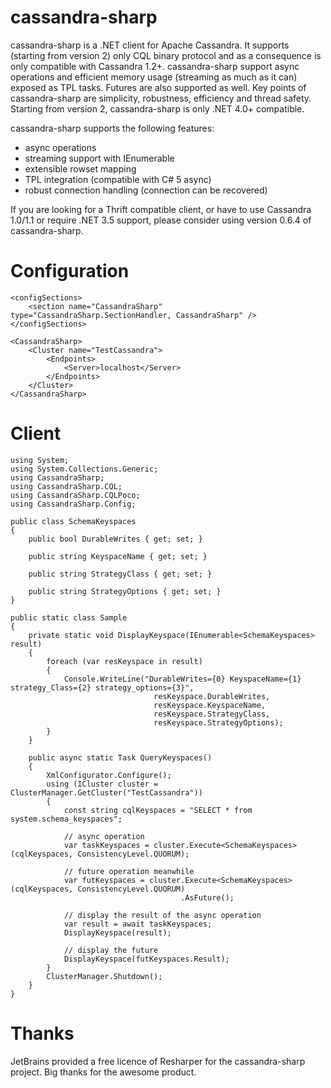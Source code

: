 cassandra-sharp
===============
cassandra-sharp is a .NET client for Apache Cassandra. It supports (starting from version 2) only CQL binary protocol and as a consequence is only compatible with Cassandra 1.2+.
cassandra-sharp support async operations and efficient memory usage (streaming as much as it can) exposed as TPL tasks. Futures are also supported as well. Key points of cassandra-sharp are simplicity, robustness, efficiency and thread safety. Starting from version 2, cassandra-sharp is only .NET 4.0+ compatible.

cassandra-sharp supports the following features:
* async operations
* streaming support with IEnumerable
* extensible rowset mapping
* TPL integration (compatible with C# 5 async)
* robust connection handling (connection can be recovered)

If you are looking for a Thrift compatible client, or have to use Cassandra 1.0/1.1 or require .NET 3.5 support, please consider using version 0.6.4 of cassandra-sharp.



Configuration
=============
	<configSections>
		<section name="CassandraSharp" type="CassandraSharp.SectionHandler, CassandraSharp" />
	</configSections>

	<CassandraSharp>
		<Cluster name="TestCassandra">
			<Endpoints>
				<Server>localhost</Server>
			</Endpoints>
		</Cluster>
	</CassandraSharp>

Client
======
	using System;
	using System.Collections.Generic;
	using CassandraSharp;
	using CassandraSharp.CQL;
	using CassandraSharp.CQLPoco;
	using CassandraSharp.Config;

	public class SchemaKeyspaces
	{
		public bool DurableWrites { get; set; }

		public string KeyspaceName { get; set; }

		public string StrategyClass { get; set; }

		public string StrategyOptions { get; set; }
	}

	public static class Sample
	{
		private static void DisplayKeyspace(IEnumerable<SchemaKeyspaces> result)
		{
			foreach (var resKeyspace in result)
			{
				Console.WriteLine("DurableWrites={0} KeyspaceName={1} strategy_Class={2} strategy_options={3}",
									resKeyspace.DurableWrites,
									resKeyspace.KeyspaceName,
									resKeyspace.StrategyClass,
									resKeyspace.StrategyOptions);
			}
		}

		public async static Task QueryKeyspaces()
		{
			XmlConfigurator.Configure();
			using (ICluster cluster = ClusterManager.GetCluster("TestCassandra"))
			{
				const string cqlKeyspaces = "SELECT * from system.schema_keyspaces";

				// async operation
				var taskKeyspaces = cluster.Execute<SchemaKeyspaces>(cqlKeyspaces, ConsistencyLevel.QUORUM);

				// future operation meanwhile
				var futKeyspaces = cluster.Execute<SchemaKeyspaces>(cqlKeyspaces, ConsistencyLevel.QUORUM)
										  .AsFuture();

				// display the result of the async operation
				var result = await taskKeyspaces;
				DisplayKeyspace(result);

				// display the future
				DisplayKeyspace(futKeyspaces.Result);
			}
			ClusterManager.Shutdown();
		}
	}

Thanks
======
JetBrains provided a free licence of Resharper for the cassandra-sharp project. Big thanks for the awesome product.